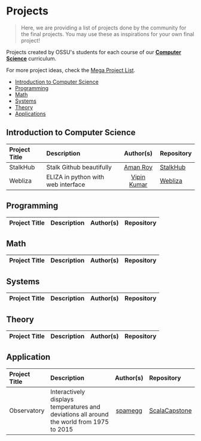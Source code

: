 # Projects
> Here, we are providing a list of projects done by the community for the final projects. You may use these as inspirations for your own final project!

Projects created by OSSU's students for each course of our [**Computer Science**](https://github.com/ossu/computer-science) curriculum.

For more project ideas, check the [Mega Project List](https://github.com/karan/Projects).

- [Introduction to Computer Science](#introduction-to-computer-science)
- [Programming](#programming)
- [Math](#math)
- [Systems](#systems)
- [Theory](#theory)
- [Applications](#application)

## Introduction to Computer Science
Project Title | Description | Author(s) | Repository
:-- | :-- | :--: | :--
StalkHub | Stalk Github beautifully | [Aman Roy](https://github.com/aman-roy) | [StalkHub](https://github.com/aman-roy/StalkHub)
Webliza | ELIZA in python with web interface | [Vipin Kumar](https://github.com/VipinindKumar) | [Webliza](https://github.com/VipinindKumar/Webliza)


## Programming
Project Title | Description | Author(s) | Repository
:-- | :-- | :--: | :--

## Math
Project Title | Description | Author(s) | Repository
:-- | :-- | :--: | :--

## Systems
Project Title | Description | Author(s) | Repository
:-- | :-- | :--: | :--

## Theory
Project Title | Description | Author(s) | Repository
:-- | :-- | :--: | :--

## Application
Project Title | Description | Author(s) | Repository
:-- | :-- | :--: | :--
Observatory | Interactively displays temperatures and deviations all around the world from 1975 to 2015 | [spamegg](https://github.com/spamegg1) | [ScalaCapstone](https://github.com/spamegg1/ScalaCapstone)

